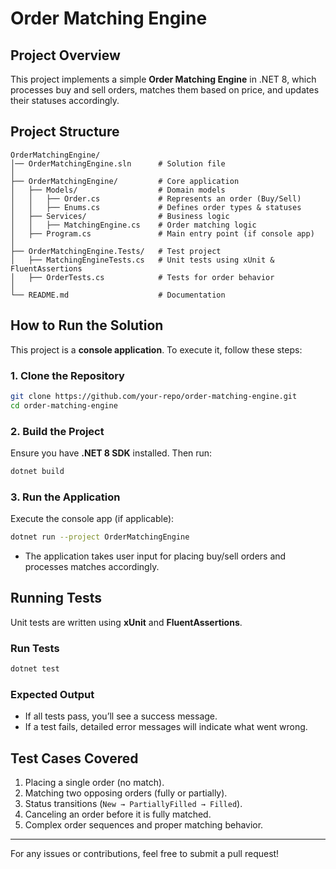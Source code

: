 ﻿# Order Matching Engine

## Project Overview
This project implements a simple **Order Matching Engine** in .NET 8, which processes buy and sell orders, matches them based on price, and updates their statuses accordingly.

## Project Structure
```
OrderMatchingEngine/
│── OrderMatchingEngine.sln      # Solution file
│
├── OrderMatchingEngine/         # Core application
│   ├── Models/                  # Domain models
│   │   ├── Order.cs             # Represents an order (Buy/Sell)
│   │   ├── Enums.cs             # Defines order types & statuses
│   ├── Services/                # Business logic
│   │   ├── MatchingEngine.cs    # Order matching logic
│   ├── Program.cs               # Main entry point (if console app)
│
├── OrderMatchingEngine.Tests/   # Test project
│   ├── MatchingEngineTests.cs   # Unit tests using xUnit & FluentAssertions
│   ├── OrderTests.cs            # Tests for order behavior
│
└── README.md                    # Documentation
```

## How to Run the Solution
This project is a **console application**. To execute it, follow these steps:

### 1. Clone the Repository
```sh
git clone https://github.com/your-repo/order-matching-engine.git
cd order-matching-engine
```

### 2. Build the Project
Ensure you have **.NET 8 SDK** installed. Then run:
```sh
dotnet build
```

### 3. Run the Application
Execute the console app (if applicable):
```sh
dotnet run --project OrderMatchingEngine
```
- The application takes user input for placing buy/sell orders and processes matches accordingly.

## Running Tests
Unit tests are written using **xUnit** and **FluentAssertions**.

### Run Tests
```sh
dotnet test
```

### Expected Output
- If all tests pass, you’ll see a success message.
- If a test fails, detailed error messages will indicate what went wrong.

## Test Cases Covered
1. Placing a single order (no match).
2. Matching two opposing orders (fully or partially).
3. Status transitions (`New → PartiallyFilled → Filled`).
4. Canceling an order before it is fully matched.
5. Complex order sequences and proper matching behavior.

---
For any issues or contributions, feel free to submit a pull request!

